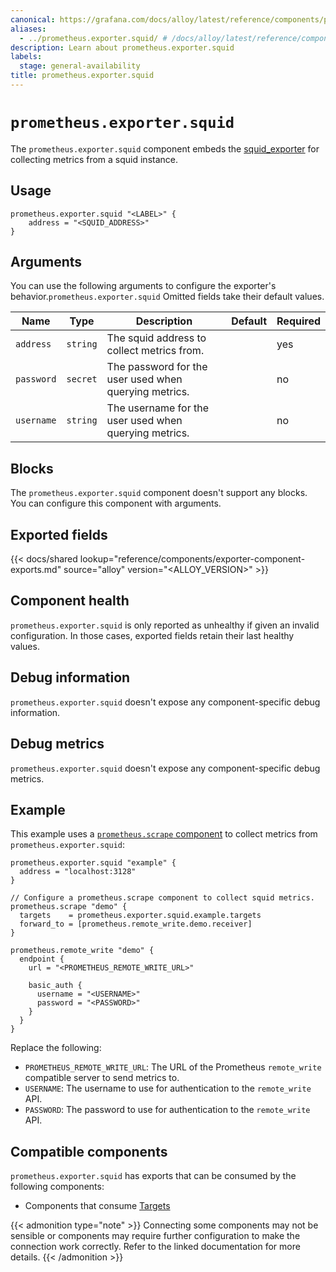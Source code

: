 ```yaml
---
canonical: https://grafana.com/docs/alloy/latest/reference/components/prometheus/prometheus.exporter.squid/
aliases:
  - ../prometheus.exporter.squid/ # /docs/alloy/latest/reference/components/prometheus.exporter.squid/
description: Learn about prometheus.exporter.squid
labels:
  stage: general-availability
title: prometheus.exporter.squid
---
```


# `prometheus.exporter.squid`

The `prometheus.exporter.squid` component embeds the [squid_exporter](https://github.com/boynux/squid-exporter) for collecting metrics from a squid instance.

## Usage

```alloy
prometheus.exporter.squid "<LABEL>" {
    address = "<SQUID_ADDRESS>"
}
```

## Arguments

You can use the following arguments to configure the exporter's behavior.`prometheus.exporter.squid`
Omitted fields take their default values.

| Name       | Type     | Description                                           | Default | Required |
| ---------- | -------- | ----------------------------------------------------- | ------- | -------- |
| `address`  | `string` | The squid address to collect metrics from.            |         | yes      |
| `password` | `secret` | The password for the user used when querying metrics. |         | no       |
| `username` | `string` | The username for the user used when querying metrics. |         | no       |

## Blocks

The `prometheus.exporter.squid` component doesn't support any blocks. You can configure this component with arguments.

## Exported fields

{{< docs/shared lookup="reference/components/exporter-component-exports.md" source="alloy" version="<ALLOY_VERSION>" >}}

## Component health

`prometheus.exporter.squid` is only reported as unhealthy if given an invalid configuration.
In those cases, exported fields retain their last healthy values.

## Debug information

`prometheus.exporter.squid` doesn't expose any component-specific debug information.

## Debug metrics

`prometheus.exporter.squid` doesn't expose any component-specific debug metrics.

## Example

This example uses a [`prometheus.scrape` component][scrape] to collect metrics from `prometheus.exporter.squid`:

```alloy
prometheus.exporter.squid "example" {
  address = "localhost:3128"
}

// Configure a prometheus.scrape component to collect squid metrics.
prometheus.scrape "demo" {
  targets    = prometheus.exporter.squid.example.targets
  forward_to = [prometheus.remote_write.demo.receiver]
}

prometheus.remote_write "demo" {
  endpoint {
    url = "<PROMETHEUS_REMOTE_WRITE_URL>"

    basic_auth {
      username = "<USERNAME>"
      password = "<PASSWORD>"
    }
  }
}
```

Replace the following:

* `PROMETHEUS_REMOTE_WRITE_URL`: The URL of the Prometheus `remote_write` compatible server to send metrics to.
* `USERNAME`: The username to use for authentication to the `remote_write` API.
* `PASSWORD`: The password to use for authentication to the `remote_write` API.

[scrape]: ../prometheus.scrape/

<!-- START GENERATED COMPATIBLE COMPONENTS -->

## Compatible components

`prometheus.exporter.squid` has exports that can be consumed by the following components:

- Components that consume [Targets](../../../compatibility/#targets-consumers)

{{< admonition type="note" >}}
Connecting some components may not be sensible or components may require further configuration to make the connection work correctly.
Refer to the linked documentation for more details.
{{< /admonition >}}

<!-- END GENERATED COMPATIBLE COMPONENTS -->
